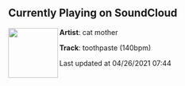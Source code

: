 ## Currently Playing on SoundCloud

[<img align="left" width="100" src="https://i1.sndcdn.com/artworks-261Z25aI4rsGjsis-er46jA-t500x500.jpg">](https://soundcloud.com/catmom4/toothpaste-140bpm-1?in=catmom4/sets/vol-1-41221)

**Artist**: cat mother 

**Track**: toothpaste (140bpm)

Last updated at 04/26/2021 07:44
